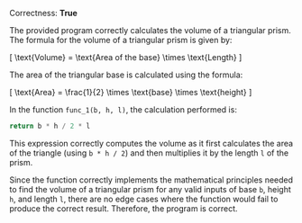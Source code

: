Correctness: **True**

The provided program correctly calculates the volume of a triangular prism. The formula for the volume of a triangular prism is given by:

\[ \text{Volume} = \text{Area of the base} \times \text{Length} \]

The area of the triangular base is calculated using the formula:

\[ \text{Area} = \frac{1}{2} \times \text{base} \times \text{height} \]

In the function `func_1(b, h, l)`, the calculation performed is:

```python
return b * h / 2 * l
```

This expression correctly computes the volume as it first calculates the area of the triangle (using `b * h / 2`) and then multiplies it by the length `l` of the prism.

Since the function correctly implements the mathematical principles needed to find the volume of a triangular prism for any valid inputs of base `b`, height `h`, and length `l`, there are no edge cases where the function would fail to produce the correct result. Therefore, the program is correct.